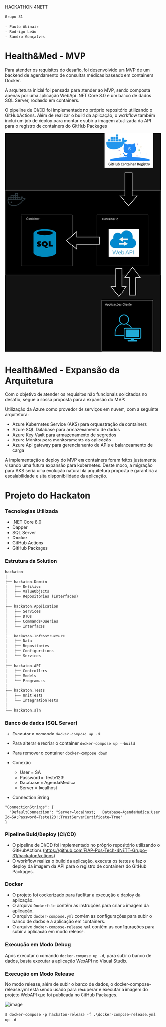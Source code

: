 HACKATHON 4NETT

```
Grupo 31

- Paulo Abinair
- Rodrigo Leão
- Sandro Gonçalves
```

# Health&Med - MVP

Para atender os requisitos do desafio, foi desenvolvido um MVP de um backend de agendamento de consultas médicas baseado em containers Docker.

A arquitetura inicial foi pensada para atender ao MVP, sendo composta apenas por uma aplicação WebApi .NET Core 8.0 e um banco de dados SQL Server, rodando em containers.

O pipeline de CI/CD foi implementado no próprio repositório utilizando o GitHubActions. Além de realizar o build da aplicação, o workflow também inclui um job de deploy para montar e subir a imagem atualizada da API para o registro de containers do GitHub Packages


![Desenho da Solução MVP](hackaton.png)


# Health&Med - Expansão da Arquitetura

Com o objetivo de atender os requisitos não funcionais solicitados no desafio, segue a nossa proposta para a expansão do MVP:

Utilização da Azure como provedor de serviços em nuvem, com a seguinte arquitetura:

- Azure Kubernetes Service (AKS) para orquestração de containers
- Azure SQL Database para armazenamento de dados
- Azure Key Vault para armazenamento de segredos
- Azure Monitor para monitoramento da aplicação
- Azure Api gateway para gerenciamento de APIs e balanceamento de carga

A implementação e deploy do MVP em containers foram feitos justamente visando uma futura expansão para kubernetes. Deste modo, a migração para AKS seria uma evolução natural da arquitetura proposta e garantiria a escalabilidade e alta disponibilidade da aplicação.

# Projeto do Hackaton

### Tecnologias Utilizada
- .NET Core 8.0
- Dapper
- SQL Server
- Docker
- GitHub Actions
- GitHub Packages

### Estrutura da Solution
```
hackaton
│
├── hackaton.Domain
│   ├── Entities
│   ├── ValueObjects
│   └── Repositories (Interfaces)
│
├── hackaton.Application
│   ├── Services
│   ├── DTOs
│   ├── Commands/Queries
│   └── Interfaces
│
├── hackaton.Infrastructure
│   ├── Data
│   ├── Repositories
│   ├── Configurations
│   └── Services
│
├── hackaton.API
│   ├── Controllers
│   ├── Models
│   └── Program.cs
│
├── hackaton.Tests
│   ├── UnitTests
│   └── IntegrationTests
│
└── hackaton.sln
```

### Banco de dados (SQL Server)

- Executar o comando  `docker-compose up -d`
- Para alterar e recriar o container `docker-compose up --build`
- Para remover o container `docker-compose down`

- Conexão
    - User = SA
    - Password = Teste123!
    - Database = AgendaMedica
    - Server = localhost

- Connection String
```
"ConnectionStrings": {
  "DefaultConnection": "Server=localhost;   Database=AgendaMedica;User Id=SA;Password=Teste123!;TrustServerCertificate=True"
}
```

### Pipeline Buid/Deploy (CI/CD)

- O pipeline de CI/CD foi implementado no próprio repositório utilizando o GitHubActions (https://github.com/FIAP-Pos-Tech-4NETT-Grupo-31/hackaton/actions)
- O workflow realiza o build da aplicação, executa os testes e faz o deploy da imagem da API para o registro de containers do GitHub Packages.

### Docker

- O projeto foi dockerizado para facilitar a execução e deploy da aplicação.
- O arquivo `Dockerfile` contém as instruções para criar a imagem da aplicação.
- O arquivo `docker-compose.yml` contém as configurações para subir o banco de dados e a aplicação em containers.
- O arquivo `docker-compose-release.yml` contém as configurações para subir a aplicação em modo release. 

### Execução em Modo Debug

Após executar o comando `docker-compose up -d`, para subir o banco de dados, basta executar a aplicação WebAPI no Visual Studio.

### Execução em Modo Release
No modo release, além de subir o banco de dados, o docker-compose-release.yml está sendo usado para recuperar e executar a imagem do projeto WebAPI que foi publicada no GitHub Packages.

![image](https://github.com/user-attachments/assets/21b2d139-5931-495a-a425-a968ca9e98d6)

```$ docker-compose -p hackaton-release -f .\docker-compose-release.yml up -d ```
